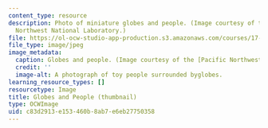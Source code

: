 ```yaml
---
content_type: resource
description: Photo of miniature globes and people. (Image courtesy of the Pacific
  Northwest National Laboratory.)
file: https://ol-ocw-studio-app-production.s3.amazonaws.com/courses/17-188j-labor-and-politics-fall-2005/c83d2913e153460b8ab7e6eb27750358_17-188jf05-th.jpg
file_type: image/jpeg
image_metadata:
  caption: Globes and people. (Image courtesy of the [Pacific Northwest National Laboratory](http://www.pnl.gov/).)
  credit: ''
  image-alt: A photograph of toy people surrounded byglobes.
learning_resource_types: []
resourcetype: Image
title: Globes and People (thumbnail)
type: OCWImage
uid: c83d2913-e153-460b-8ab7-e6eb27750358
---
```

